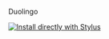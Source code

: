 Duolingo

[![Install directly with Stylus](https://img.shields.io/badge/Install%20directly%20with-Stylus-00adad.svg)](https://raw.githubusercontent.com/sonofactgnrd/Duolingo-Dark-Mode/master/Duolingo-Dracula-Theme.user.css)
